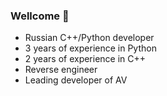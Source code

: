 ### Wellcome 👋
- Russian C++/Python developer 
- 3 years of experience in Python
- 2 years of experience in C++
- Reverse engineer
- Leading developer of AV
